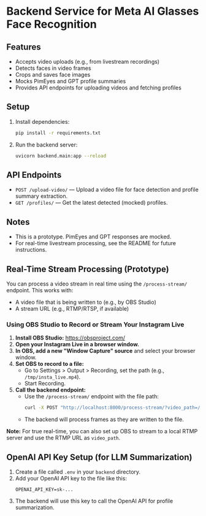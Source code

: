# Backend Service for Meta AI Glasses Face Recognition

## Features
- Accepts video uploads (e.g., from livestream recordings)
- Detects faces in video frames
- Crops and saves face images
- Mocks PimEyes and GPT profile summaries
- Provides API endpoints for uploading videos and fetching profiles

## Setup

1. Install dependencies:
   ```bash
   pip install -r requirements.txt
   ```

2. Run the backend server:
   ```bash
   uvicorn backend.main:app --reload
   ```

## API Endpoints

- `POST /upload-video/` — Upload a video file for face detection and profile summary extraction.
- `GET /profiles/` — Get the latest detected (mocked) profiles.

## Notes
- This is a prototype. PimEyes and GPT responses are mocked.
- For real-time livestream processing, see the README for future instructions.

## Real-Time Stream Processing (Prototype)

You can process a video stream in real time using the `/process-stream/` endpoint. This works with:
- A video file that is being written to (e.g., by OBS Studio)
- A stream URL (e.g., RTMP/RTSP, if available)

### Using OBS Studio to Record or Stream Your Instagram Live

1. **Install OBS Studio:** https://obsproject.com/
2. **Open your Instagram Live in a browser window.**
3. **In OBS, add a new "Window Capture" source** and select your browser window.
4. **Set OBS to record to a file:**
   - Go to Settings > Output > Recording, set the path (e.g., `/tmp/insta_live.mp4`).
   - Start Recording.
5. **Call the backend endpoint:**
   - Use the `/process-stream/` endpoint with the file path:
     ```bash
     curl -X POST "http://localhost:8000/process-stream/?video_path=/tmp/insta_live.mp4"
     ```
   - The backend will process frames as they are written to the file.

**Note:** For true real-time, you can also set up OBS to stream to a local RTMP server and use the RTMP URL as `video_path`.

## OpenAI API Key Setup (for LLM Summarization)

1. Create a file called `.env` in your `backend` directory.
2. Add your OpenAI API key to the file like this:
   ```
   OPENAI_API_KEY=sk-...
   ```
3. The backend will use this key to call the OpenAI API for profile summarization. 